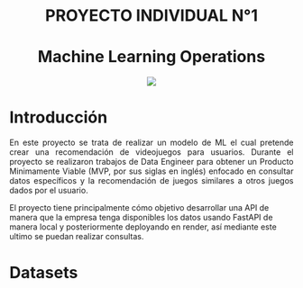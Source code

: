 <h1 align= center>PROYECTO INDIVIDUAL N°1<h1>
<h1 align= center>Machine Learning Operations</h1>
<p align=center><img src=https://www.edsrobotics.com/wp-content/uploads/2021/01/deep-learning.jpg><p>

<h1 align= left> Introducción</h1>
  
<p align= justify>En este proyecto se trata de realizar un modelo de ML el cual pretende crear una recomendación de videojuegos para usuarios. Durante el proyecto se realizaron trabajos de Data Engineer para obtener un Producto Minimamente Viable (MVP, por sus siglas en inglés) enfocado en consultar datos específicos y la recomendación de juegos similares a otros juegos dados por el usuario.

El proyecto tiene principalmente cómo objetivo desarrollar una API de manera que la empresa tenga disponibles los datos usando FastAPI de manera local y posteriormente deployando en render, así mediante este ultimo  se puedan realizar consultas.</p> 

<h1 align= left>Datasets<h1>
